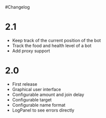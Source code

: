 #Changelog

# 2.1

* Keep track of the current position of the bot
* Track the food and health level of a bot
* Add proxy support

# 2.0

* First release
* Graphical user interface
* Configurable amount and join delay
* Configurable target
* Configurable name format
* LogPanel to see errors directly
